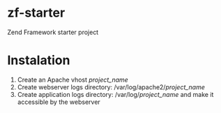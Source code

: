 # zf-starter

Zend Framework starter project

# Instalation
1. Create an Apache vhost _project_name_
2. Create webserver logs directory: /var/log/apache2/_project_name_
3. Create application logs directory: /var/log/_project_name_ and make it accessible by the webserver
